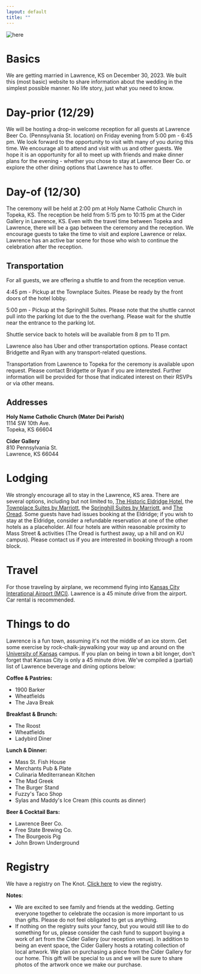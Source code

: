 ```yaml
---
layout: default
title: ""
---
```


![here](/assets/collage.png)

# Basics

We are getting married in Lawrence, KS on December 30, 2023.
We built this (most basic) website to share information about the wedding in the simplest possible manner.
No life story, just what you need to know.

# Day-prior (12/29)

We will be hosting a drop-in welcome reception for all guests at Lawrence Beer Co.
(Pennsylvania St. location) on Friday evening from 5:00 pm - 6:45 pm. We look
forward to the opportunity to visit with many of you during this time.
We encourage all to attend and visit with us and other guests. We hope it is an
opportunity for all to meet up with friends and make dinner plans for
the evening - whether you chose to stay at Lawrence Beer Co. or explore
the other dining options that Lawrence has to offer.

# Day-of (12/30)

The ceremony will be held at 2:00 pm at Holy Name Catholic Church in Topeka, KS.
The reception be held from 5:15 pm to 10:15 pm at the Cider Gallery in Lawrence, KS.
Even with the travel time between Topeka and Lawrence,
there will be a gap between the ceremony and the reception.
We encourage guests to take the time to visit and explore Lawrence or relax.
Lawrence has an active bar scene for those who wish to continue the
celebration after the reception.

## Transportation

For all guests, we are offering a shuttle to and from the reception venue.

4:45 pm - Pickup at the Townplace Suites. Please be ready by the front doors
of the hotel lobby.

5:00 pm - Pickup at the Springhill Suites. Please note that the shuttle cannot pull
into the parking lot due to the the overhang. Please wait for the shuttle near the
entrance to the parking lot.

Shuttle service back to hotels will be available from 8 pm to 11 pm.

Lawrence also has Uber and other transportation options.
Please contact Bridgette and Ryan with any transport-related questions.

Transportation from Lawrence to Topeka for the ceremony is available upon request.
Please contact Bridgette or Ryan if you are interested. Further information will
be provided for those that indicated interest on their RSVPs or via other means.

## Addresses

**Holy Name Catholic Church (Mater Dei Parish)**  
1114 SW 10th Ave.  
Topeka, KS 66604  

**Cider Gallery**  
810 Pennsylvania St.  
Lawrence, KS 66044  

# Lodging

We strongly encourage all to stay in the Lawrence, KS area.
There are several options, including but not limited to,
[The Historic Eldridge Hotel](https://eldridgehotel.com/),
the [Townplace Suites by Marriott](https://www.marriott.com/en-us/hotels/foets-towneplace-suites-lawrence-downtown/overview/),
the [Springhill Suites by Marriott](https://www.marriott.com/en-us/hotels/lwcks-springhill-suites-lawrence-downtown/overview/),
and [The Oread](https://theoread.com/).
Some guests have had issues booking at the Eldridge;
if you wish to stay at the Eldridge, consider a refundable reservation at one of the other hotels as a placeholder.
All four hotels are within reasonable proximity to Mass Street & activities (The Oread is furthest away, up a hill and on KU campus).
Please contact us if you are interested in booking through a room block.

# Travel

For those traveling by airplane, we recommend flying into [Kansas City Interational Airport (MCI)](https://www.flykci.com/).
Lawrence is a 45 minute drive from the airport.
Car rental is recommended.


# Things to do

Lawrence is a fun town, assuming it's not the middle of an ice storm. Get some exercise by rock-chalk-jaywalking
your way up and around on the [University of Kansas](https://ku.edu/) campus. If you plan on being in town
a bit longer, don't forget that Kansas City is only a 45 minute drive.
We've compiled a (partial) list of Lawrence beverage and dining options below:

**Coffee & Pastries:**
* 1900 Barker
* Wheatfields
* The Java Break

**Breakfast & Brunch:**
* The Roost
* Wheatfields
* Ladybird Diner

**Lunch & Dinner:**
* Mass St. Fish House
* Merchants Pub & Plate
* Culinaria Mediterranean Kitchen
* The Mad Greek
* The Burger Stand
* Fuzzy's Taco Shop
* Sylas and Maddy's Ice Cream (this counts as dinner)

**Beer & Cocktail Bars:**
* Lawrence Beer Co.
* Free State Brewing Co.
* The Bourgeois Pig
* John Brown Underground

# Registry

We have a registry on The Knot. [Click here](https://www.theknot.com/befort-defever-wedding/registry) to view the registry.

**Notes**:
* We are excited to see family and friends at the wedding. Getting everyone together to celebrate the occasion is more important to us than gifts. Please do not feel obligated to get us anything.
* If nothing on the registry suits your fancy, but you would still like to do something for us, please consider the cash fund to support buying a work of art from the Cider Gallery (our reception venue). In addition to being an event space, the Cider Gallery hosts a rotating collection of local artwork. We plan on purchasing a piece from the Cider Gallery for our home. This gift will be special to us and we will be sure to share photos of the artwork once we make our purchase.


